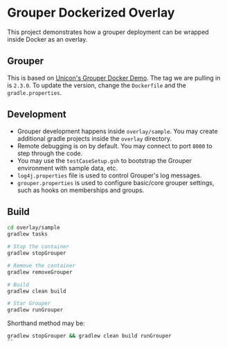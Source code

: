 # Grouper Dockerized Overlay

This project demonstrates how a grouper deployment can be wrapped inside Docker as an overlay.

## Grouper

This is based on [Unicon's Grouper Docker Demo](https://hub.docker.com/r/unicon/grouper-demo/tags/). 
The tag we are pulling in is `2.3.0`. To update the version, change the `Dockerfile` and the `gradle.properties`.

## Development

- Grouper development happens inside `overlay/sample`. You may create additional gradle projects inside the `overlay` directory.
- Remote debugging is on by default. You may connect to port `8000` to step through the code.
- You may use the `testCaseSetup.gsh` to bootstrap the Grouper environment with sample data, etc.
- `log4j.properties` file is used to control Grouper's log messages.
- `grouper.properties` is used to configure basic/core grouper settings, such as hooks on memberships and groups.

## Build

```bash
cd overlay/sample
gradlew tasks

# Stop the container
gradlew stopGrouper

# Remove the container
gradlew removeGrouper

# Build 
gradlew clean build

# Star Grouper
gradlew runGrouper
```

Shorthand method may be:

```bash
gradlew stopGrouper && gradlew clean build runGrouper
``
